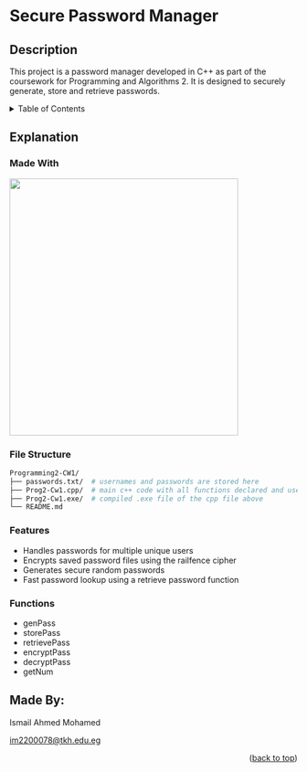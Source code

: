 # Secure Password Manager

## Description
This project is a password manager developed in C++ as part of the coursework for Programming and Algorithms 2. 
It is designed to securely generate, store and retrieve passwords.


<!-- TABLE OF CONTENTS -->
<details>
  <summary>Table of Contents</summary>
  <ol>
    <li>
      <a href="#explanation">Explanation</a>
      <ul>
        <li><a href="#made-with">Made With</a></li>
        <li><a href="#files">Files</a></li>
        <li><a href="#features">Features</a></li>
      </ul>
    </li>
    <li><a href="#contact">Made By:</a></li>
  </ol>
</details>


## Explanation

### Made With

<img style="width:400px;height:450px;" src="https://upload.wikimedia.org/wikipedia/commons/thumb/1/18/ISO_C%2B%2B_Logo.svg/1200px-ISO_C%2B%2B_Logo.svg.png">

### File Structure

```bash
Programming2-CW1/
├── passwords.txt/  # usernames and passwords are stored here
├── Prog2-Cw1.cpp/  # main c++ code with all functions declared and used
├── Prog2-Cw1.exe/  # compiled .exe file of the cpp file above
└── README.md
```

### Features

+ Handles passwords for multiple unique users
+ Encrypts saved password files using the railfence cipher
+ Generates secure random passwords 
+ Fast password lookup using a retrieve password function

### Functions

+ genPass
+ storePass
+ retrievePass
+ encryptPass
+ decryptPass
+ getNum


## Made By:

Ismail Ahmed Mohamed

im2200078@tkh.edu.eg

<p align="right">(<a href="#readme-top">back to top</a>)</p>
